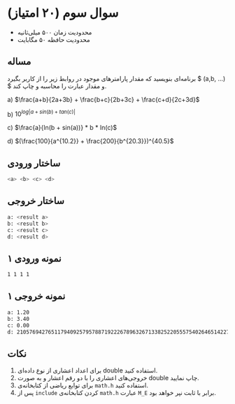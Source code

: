 # سوال سوم (۲۰ امتیاز)

+ محدودیت زمان ۵۰۰ میلی‌ثانیه
+ محدودیت حافظه ۵۰ مگابایت

## مساله

برنامه‌ای بنویسید که مقدار پارامترهای موجود در روابط زیر را از کاربر بگیرد $ (a,b, ...) $ و مقدار عبارت را محاسبه و چاپ کند.

a) $\frac{a+b}{2a+3b} + \frac{b+c}{2b+3c} + \frac{c+d}{2c+3d}$

b) $10^{log|a + sin(b) + tan(c)|}$

c) $\frac{a}{ln(b + sin(a))} * b * ln(c)$

d) $(\frac{100}{a^{10.2}} + \frac{200}{b^{20.3}})^{40.5}$

## ساختار ورودی

```sh
<a> <b> <c> <d>
```


## ساختار خروجی

```sh
a: <result a>
b: <result b>
c: <result c>
d: <result d>
```


## نمونه ورودی ۱

```sh
1 1 1 1
```


## نمونه خروجی ۱

```sh
a: 1.20
b: 3.40
c: 0.00
d: 21057694276511794092579578871922267896326713382522055575402646514227222203404883473981464903864549376.00
```


## نکات

1. برای اعداد اعشاری از نوع داده‌ای double استفاده کنید.
2. خروجی‌های اعشاری را با دو رقم اعشار و به صورت double چاپ نمایید.
3. برای توابع ریاضی از کتابخانه‌ی `math.h` استفاده کنید.
4. پس از `include` کردن کتابخانه‌ی `math.h` عبارت `M_E` برابر با ثابت نپر خواهد بود.
